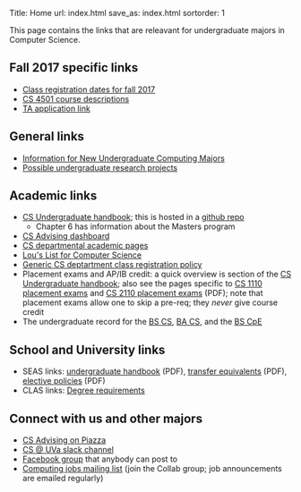 Title: Home
url: index.html
save_as: index.html
sortorder: 1

This page contains the links that are releavant for undergraduate majors in Computer Science.

Fall 2017 specific links
------------------------

- [Class registration dates for fall 2017](https://docs.google.com/document/d/1yO90x1yMk0goI5-3qz9BRUHqkVrzezF2bFc1tLMlsO8/edit?usp=sharing)
- [CS 4501 course descriptions](https://docs.google.com/document/d/1giOPnf8G2ejB_N6mwcUoUgQ4uJZVHGmvz_PpUJgc-hk/edit?usp=sharing)
- [TA application link](https://goo.gl/forms/oiNUilIvP2VEQWE72)

General links
-------------

- [Information for New Undergraduate Computing Majors](https://www.cs.virginia.edu/~sherriff/newcs/)
- [Possible undergraduate research projects](http://ugresearch.cs.virginia.edu/)

Academic links
--------------

- [CS Undergraduate handbook](http://handbook.cs.virginia.edu/ugrad-handbook.pdf); this is hosted in a [github repo](https://github.com/uva-cs/ugrad-handbook/)
    - Chapter 6 has information about the Masters program
- [CS Advising dashboard](http://stardock.cs.virginia.edu/advising/)
- [CS departmental academic pages](http://www.cs.virginia.edu/acad/)
- [Lou's List for Computer Science](http://rabi.phys.virginia.edu/mySIS/CS2/page.php?Type=Group&Group=CompSci)
- [Generic CS deptartment class registration policy](http://www.cs.virginia.edu/acad/registration.html)
- Placement exams and AP/IB credit: a quick overview is section of the [CS Undergraduate handbook](http://handbook.cs.virginia.edu/ugrad-handbook.pdf); also see the pages specific to [CS 1110 placement exams](https://cs1110.cs.virginia.edu/whichcs1.html) and [CS 2110 placement exams](http://cs1110.cs.virginia.edu/CS2110-Placement-Test-Info-aug2016.pdf) (PDF); note that placement exams allow one to skip a pre-req; they *never* give course credit
- The undergraduate record for the [BS CS](http://records.ureg.virginia.edu/preview_program.php?catoid=42&poid=4962), [BA CS](http://records.ureg.virginia.edu/preview_program.php?catoid=42&poid=4961), and the [BS CpE](http://records.ureg.virginia.edu/preview_program.php?catoid=42&poid=4960)

School and University links
---------------------------

- SEAS links: [undergraduate handbook](http://www.seas.virginia.edu/advising/pdf/seas-undergraduate-handbook2016.pdf) (PDF),
  [transfer equivalents](http://www.seas.virginia.edu/undergrad/pdfs/Transfer_Equivalents_2016.pdf) (PDF),
  [elective policies](http://www.seas.virginia.edu/undergrad/orientation/pdfs/electives_2016.pdf) (PDF)
- CLAS links: [Degree requirements](http://college.as.virginia.edu/requirements)


Connect with us and other majors
--------------------------------

- [CS Advising on Piazza](https://piazza.com/virginia/other/csadvising)
- [CS @ UVa slack channel](https://uva-compsci.slack.com/)
- [Facebook group](https://www.facebook.com/groups/216856585086114) that anybody can post to
- [Computing jobs mailing list](https://collab.itc.virginia.edu/portal/site/c4e021cd-5ac5-4901-b1a3-3a99396dbd7d#) (join the Collab group; job announcements are emailed regularly)
